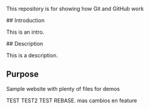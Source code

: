 
This repository is for showing how Git and GitHub work

## Introduction

This is an intro.

## Description

This is a description.

## Purpose

Sample website with plenty of files for demos


TEST
TEST2
TEST REBASE. mas cambios en feature
